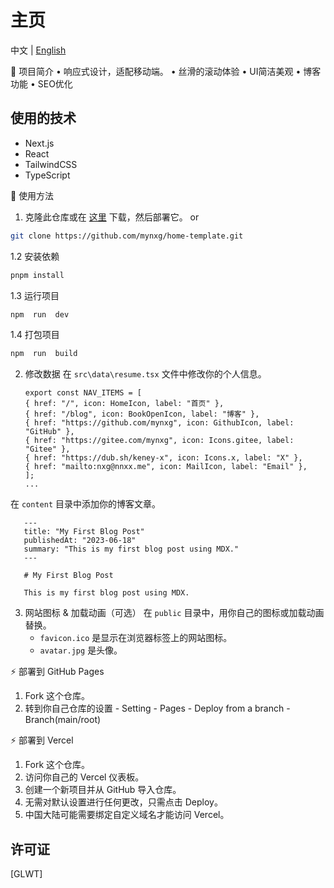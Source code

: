 # 主页

中文 | [English](./README.md)

🚧 项目简介
• 响应式设计，适配移动端。
• 丝滑的滚动体验
• UI简洁美观
• 博客功能
• SEO优化

## 使用的技术
- Next.js
- React
- TailwindCSS
- TypeScript

🚀 使用方法
1. 克隆此仓库或在 [这里](https://github.com/mynxg/home-template/archive/refs/heads/main.zip) 下载，然后部署它。
or
```bash
git clone https://github.com/mynxg/home-template.git
```

1.2 安装依赖
```bash
pnpm install
```
1.3 运行项目
```bash
npm  run  dev
```
1.4 打包项目
```bash
npm  run  build
```

2. 修改数据
   在 `src\data\resume.tsx` 文件中修改你的个人信息。

   ```javascript:resume.tsx
   export const NAV_ITEMS = [
   { href: "/", icon: HomeIcon, label: "首页" },
   { href: "/blog", icon: BookOpenIcon, label: "博客" },
   { href: "https://github.com/mynxg", icon: GithubIcon, label: "GitHub" },
   { href: "https://gitee.com/mynxg", icon: Icons.gitee, label: "Gitee" },
   { href: "https://dub.sh/keney-x", icon: Icons.x, label: "X" },
   { href: "mailto:nxg@nnxx.me", icon: MailIcon, label: "Email" },
   ];
   ...
   ```

在 `content` 目录中添加你的博客文章。

```markdown:content\first.mdx
   ---
   title: "My First Blog Post"
   publishedAt: "2023-06-18"
   summary: "This is my first blog post using MDX."
   ---

   # My First Blog Post

   This is my first blog post using MDX.

```


3. 网站图标 & 加载动画（可选）
   在 `public` 目录中，用你自己的图标或加载动画替换。
   - `favicon.ico` 是显示在浏览器标签上的网站图标。
   - `avatar.jpg` 是头像。


⚡ 部署到 GitHub Pages
1. Fork 这个仓库。
2. 转到你自己仓库的设置 - Setting - Pages - Deploy from a branch - Branch(main/root)

⚡ 部署到 Vercel
1. Fork 这个仓库。
2. 访问你自己的 Vercel 仪表板。
3. 创建一个新项目并从 GitHub 导入仓库。
4. 无需对默认设置进行任何更改，只需点击 Deploy。
5. 中国大陆可能需要绑定自定义域名才能访问 Vercel。


## 许可证
[GLWT]



